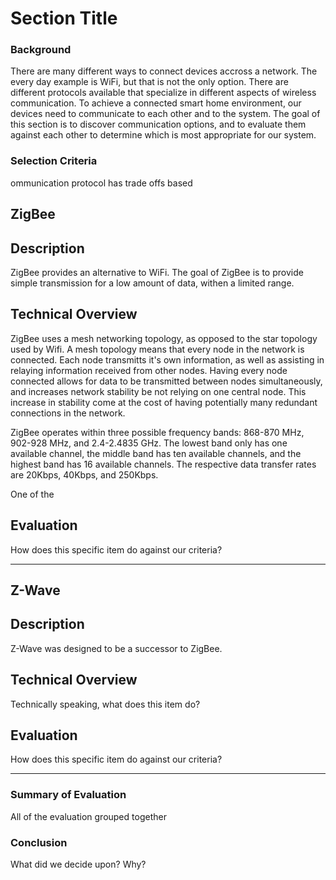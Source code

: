 Section Title
=============

### Background

  There are many different ways to connect devices accross a network. The every day example is WiFi, but that is not the
only option. There are different protocols available that specialize in different aspects of wireless communication.
To achieve a connected smart home environment, our devices need to communicate to each other and to the system. The goal 
of this section is to discover communication options, and to evaluate them against each other to determine which is most
appropriate for our system.

### Selection Criteria
  ommunication protocol has trade offs based 
  


ZigBee
------------

## Description

ZigBee provides an alternative to WiFi. The goal of ZigBee is to provide simple transmission for a low amount of data, withen
a limited range.

## Technical Overview

  ZigBee uses a mesh networking topology, as opposed to the star topology used by Wifi.  A mesh topology means that every node
in the network is connected. Each node transmitts it's own information, as well as assisting in relaying information received
from other nodes. Having every node connected allows for data to be transmitted between nodes simultaneously, and increases 
network stability be not relying on one central node. This increase in stability come at the cost of having potentially many
redundant connections in the network.

  ZigBee operates within three possible frequency bands: 868-870 MHz, 902-928 MHz, and 2.4-2.4835 GHz. The lowest band only
has one available channel, the middle band has ten available channels, and the highest band has 16 available channels. The
respective data transfer rates are 20Kbps, 40Kbps, and 250Kbps.

  One of the

## Evaluation

How does this specific item do against our criteria?

-----------------------

Z-Wave
------------

## Description

Z-Wave was designed to be a successor to ZigBee.   

## Technical Overview

Technically speaking, what does this item do?

## Evaluation

How does this specific item do against our criteria?

-----------------------


### Summary of Evaluation

All of the evaluation grouped together

### Conclusion

What did we decide upon? Why?
